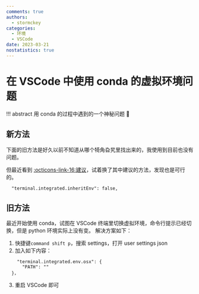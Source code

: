 ```yaml
---
comments: true
authors:
  - stormckey
categories:
  - 环境
  - VSCode
date: 2023-03-21
nostatistics: true
---
```


# 在 VSCode 中使用 conda 的虚拟环境问题

!!! abstract
用 conda 的过程中遇到的一个神秘问题 🤔

<!-- more -->

## 新方法

下面的旧方法是好久以前不知道从哪个犄角旮旯里找出来的，我使用到目前也没有问题。

但最近看到 [:octicons-link-16:建议](https://code.visualstudio.com/updates/v1_36#_launch-terminals-with-clean-environments)，试着换了其中建议的方法，发现也是可行的。

```title="请在 setting.json 中加入"
  "terminal.integrated.inheritEnv": false,
```

## 旧方法

最近开始使用 conda，试图在 VSCode 终端里切换虚拟环境，命令行提示已经切换，但是 python 环境实际上没有变。
解决方案如下：

1. 快捷键`command shift p`，搜索 settings，打开 user settings json
2. 加入如下内容：

```
    "terminal.integrated.env.osx": {
      "PATH": ""
  }，
```

3. 重启 VSCode 即可
